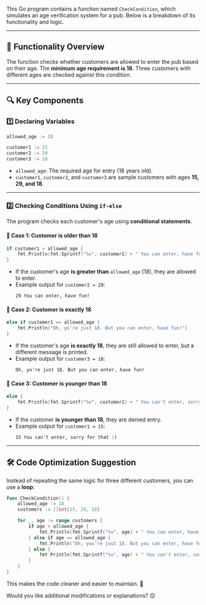 This Go program contains a function named `CheckCondition`, which simulates an age verification system for a pub. Below is a breakdown of its functionality and logic.

---

## **📌 Functionality Overview**
The function checks whether customers are allowed to enter the pub based on their age. The **minimum age requirement is 18**. Three customers with different ages are checked against this condition.

---

## **🔍 Key Components**
### **1️⃣ Declaring Variables**
```go
allowed_age := 18

customer1 := 15
customer2 := 29
customer3 := 18
```
- `allowed_age`: The required age for entry (18 years old).
- `customer1`, `customer2`, and `customer3` are sample customers with ages **15, 29, and 18**.

---

### **2️⃣ Checking Conditions Using `if-else`**
The program checks each customer's age using **conditional statements**.

#### **🔹 Case 1: Customer is older than 18**
```go
if customer1 > allowed_age {
	fmt.Println(fmt.Sprintf("%v", customer1) + " You can enter, have fun!")
}
```
- If the customer's age **is greater than** `allowed_age` (18), they are allowed to enter.
- Example output for `customer2 = 29`:
  ```
  29 You can enter, have fun!
  ```

#### **🔹 Case 2: Customer is exactly 18**
```go
else if customer1 == allowed_age {
	fmt.Println("Oh, yo're just 18. But you can enter, have fun!")
}
```
- If the customer's age **is exactly 18**, they are still allowed to enter, but a different message is printed.
- Example output for `customer3 = 18`:
  ```
  Oh, yo're just 18. But you can enter, have fun!
  ```

#### **🔹 Case 3: Customer is younger than 18**
```go
else {
	fmt.Println(fmt.Sprintf("%v", customer1) + " You can't enter, sorry for that:(")
}
```
- If the customer **is younger than 18**, they are denied entry.
- Example output for `customer1 = 15`:
  ```
  15 You can't enter, sorry for that :(
  ```

---

## **🛠️ Code Optimization Suggestion**
Instead of repeating the same logic for three different customers, you can use a **loop**:
```go
func CheckCondition() {
	allowed_age := 18
	customers := []int{15, 29, 18}

	for _, age := range customers {
		if age > allowed_age {
			fmt.Println(fmt.Sprintf("%v", age) + " You can enter, have fun!")
		} else if age == allowed_age {
			fmt.Println("Oh, you're just 18. But you can enter, have fun!")
		} else {
			fmt.Println(fmt.Sprintf("%v", age) + " You can't enter, sorry for that :(")
		}
	}
}
```
This makes the code cleaner and easier to maintain. 🚀

Would you like additional modifications or explanations? 😊